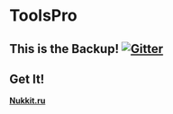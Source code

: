 # ToolsPro
This is the Backup!
[![Gitter](https://badges.gitter.im/Pub4Game/ToolsPro.svg)](https://gitter.im/Pub4Game/ToolsPro?utm_source=badge&utm_medium=badge&utm_campaign=pr-badge&utm_content=badge)
-------------

Get It!
-------------
 __[Nukkit.ru](http://nukkit.ru/resources/toolspro_dev.28/)__
